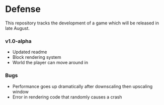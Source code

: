 # Defense
This repository tracks the development of a game which will be released in late August.

### v1.0-alpha
* Updated readme
* Block rendering system
* World the player can move around in

### Bugs
* Performance goes up dramatically after downscaling then upscaling window
* Error in rendering code that randomly causes a crash

